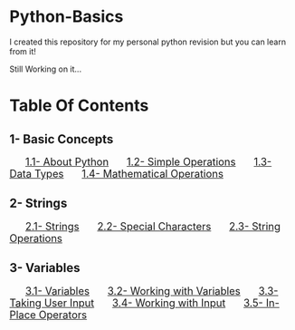 # Python-Basics
I created this repository for my personal python revision but you can learn from it!

Still Working on it...

# Table Of Contents

## 1- Basic Concepts

&emsp;&emsp;<font size = "4">[1.1- About Python](/1-%20Basic%20Concepts/1.1-%20About%20Python.md)</font>
&emsp;&emsp;<font size = "4">[1.2- Simple Operations](/1-%20Basic%20Concepts/1.2-%20Simple%20Operation.md)</font>
&emsp;&emsp;<font size = "4">[1.3- Data Types](/1-%20Basic%20Concepts/1.3%20-%20Data%20Types.md)</font>
&emsp;&emsp;<font size = "4">[1.4- Mathematical Operations](/1-%20Basic%20Concepts/1.4%20-%20Mathematical%20Operations.md)</font>

## 2- Strings

&emsp;&emsp;<font size = "4">[2.1- Strings](/2-%20Strings/2.1%20-%20Strings.md)</font>
&emsp;&emsp;<font size = "4">[2.2- Special Characters](/2-%20Strings/2.2%20-%20Special%20Characters.md)</font>
&emsp;&emsp;<font size = "4">[2.3- String Operations](/2-%20Strings/2.3%20-%20String%20Operations.md)</font>

## 3- Variables

&emsp;&emsp;<font size = "4">[3.1- Variables](/3%20-%20Variables/3.1%20-%20Variables.md)</font>
&emsp;&emsp;<font size = "4">[3.2- Working with Variables](/3%20-%20Variables/3.2%20-%20Working%20with%20Variables.md)</font>
&emsp;&emsp;<font size = "4">[3.3- Taking User Input](/3%20-%20Variables/3.3%20-%20Taking%20User%20Input.md)</font>
&emsp;&emsp;<font size = "4">[3.4- Working with Input](/3%20-%20Variables/3.4%20-%20Working%20with%20Input.md)</font>
&emsp;&emsp;<font size = "4">[3.5- In-Place Operators](/3%20-%20Variables/3.5%20-%20In-Place%20Operators.md)</font>
